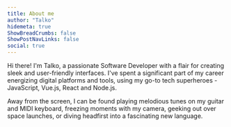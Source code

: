 ```yaml
---
title: About me
author: "Talko"
hidemeta: true
ShowBreadCrumbs: false
ShowPostNavLinks: false
social: true
---
```


Hi there! I'm Talko, a passionate Software Developer with a flair for creating sleek and user-friendly interfaces. I've spent a significant part of my career energizing digital platforms and tools, using my go-to tech superheroes - JavaScript, Vue.js, React and Node.js.

Away from the screen, I can be found playing melodious tunes on my guitar and MIDI keyboard, freezing moments with my camera, geeking out over space launches, or diving headfirst into a fascinating new language.
